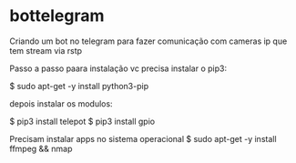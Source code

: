 # bottelegram
Criando um bot no telegram para fazer comunicação com cameras ip que tem stream via rstp

Passo a passo paara instalação
vc precisa instalar o pip3:

$ sudo apt-get -y install python3-pip

depois instalar os modulos:

$ pip3 install telepot
$ pip3 install gpio

Precisam instalar apps no sistema operacional
$ sudo apt-get -y install ffmpeg && nmap

